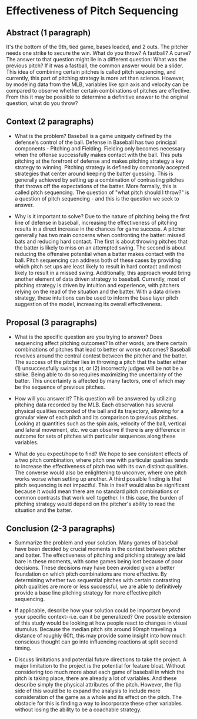 # Effectiveness of Pitch Sequencing

## Abstract (1 paragraph)

It's the bottom of the 9th, tied game, bases loaded, and 2 outs. The pitcher needs one strike to secure the win. What do you throw? A fastball? A curve? The answer to that question might lie in a different question: What was the previous pitch?
If it was a fastball, the common answer would be a slider. This idea of combining certain pitches is called pitch sequencing, and currently, this part of pitching strategy is more art than science. However, by modeling data from the MLB, variables like spin axis and velocity can be compared to observe whether certain combinations of pitches are effective. From this it may be possible to determine a definitive answer to the original question, what do you throw?

## Context (2 paragraphs)

- What is the problem?
Baseball is a game uniquely defined by the defense's control of the ball. Defense in Baseball has two principal components - Pitching and Fielding. Fielding only becomes necessary when the offense successfully makes contact with the ball. This puts pitching at the forefront of defense and makes pitching strategy a key strategy to winning. Pitching strategy is defined by commonly accepted strategies that center around keeping the batter guessing. This is generally achieved by setting up a combination of contrasting pitches that throws off the expectations of the batter. More formally, this is called pitch sequencing. The question of "what pitch should I throw?" is a question of pitch sequencing - and this is the question we seek to answer.

- Why is it important to solve?
Due to the nature of pitching being the first line of defense in baseball, increasing the effectiveness of pitching results in a direct increase in the chances for game success. A pitcher generally has two main concerns when confronting the batter: missed bats and reducing hard contact. The first is about throwing pitches that the batter is likely to miss on an attempted swing. The second is about reducing the offensive potential when a batter makes contact with the ball. Pitch sequencing can address both of these cases by providing which pitch set ups are least likely to result in hard contact and most likely to result in a missed swing.
Additionally, this approach would bring another element of data driven strategy to baseball. Currently, most of pitching strategy is driven by intuition and experience, with pitchers relying on the read of the situation and the batter. With a data driven strategy, these intuitions can be used to inform the base layer pitch suggestion of the model, increasing its overall effectiveness.

## Proposal (3 paragraphs)

- What is the specific question are you trying to answer?
Does sequencing affect pitching outcomes? In other words, are there certain combinations of pitches that lead to better or worse outcomes? Baseball revolves around the central contest between the pitcher and the batter. The success of the pitcher lies in throwing a pitch that the batter either (1) unsuccessfully swings at, or (2) incorrectly judges will be not be a strike. Being able to do so requires maximizing the uncertainty of the batter. This uncertainty is affected by many factors, one of which may be the sequence of previous pitches.

- How will you answer it?
This question will be answered by utilizing pitching data recorded by the MLB. Each observation has several physical qualities recorded of the ball and its trajectory, allowing for a granular view of each pitch and its comparison to previous pitches. Looking at quantities such as the spin axis, velocity of the ball, vertical and lateral movement, etc. we can observe if there is any difference in outcome for sets of pitches with particular sequences along these variables.


- What do you expect/hope to find?
We hope to see consistent effects of a two pitch combination, where pitch one with particular qualities tends to increase the effectiveness of pitch two with its own distinct qualities. The converse would also be enlightening to unconver, where one pitch works worse when setting up another. A third possible finding is that pitch sequencing is not impactful. This in itself would also be significant because it would mean there are no standard pitch combinations or common contrasts that work well together. In this case, the burden of pitching strategy would depend on the pitcher's ability to read the situation and the batter.

## Conclusion (2-3 paragraphs)

- Summarize the problem and your solution.
Many games of baseball have been decided by crucial moments in the contest between pitcher and batter. The effectiveness of pitching and pitching strategy are laid bare in these moments, with some games being lost because of poor decisions. These decisions may have been avoided given a better foundation on which pitch combinations are more effective. By determining whether two sequential pitches with certain contrasting pitch qualities are more or less successful, we are able to definitively provide a base line pitching strategy for more effective pitch sequencing.

- If applicable, describe how your solution could be important beyond your specific context--i.e. can it be generalized?
One possible extension of this study would be looking at how people react to changes in visual stumulus. Because the median pitch sits around 90mph traveling a distance of roughly 60ft, this may provide some insight into how much conscious thought can go into influencing reactions at split second timing.

- Discuss limitations and potential future directions to take the project.
A major limitation to the project is the potential for feature bloat. Without considering too much more about each game of baseball in which the pitch is taking place, there are already a lot of variables. And these describe simply the physical attributes of the pitch.
However, the flip side of this would be to expand the analysis to include more consideration of the game as a whole and its effect on the pitch. The obstacle for this is finding a way to incorporate these other variables without losing the ability to be a coachable strategy.
